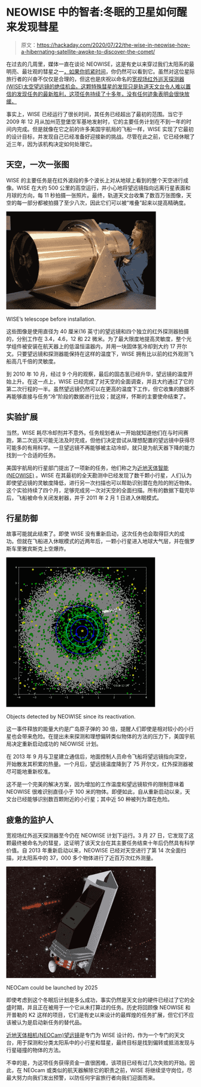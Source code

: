 # NEOWISE 中的智者:冬眠的卫星如何醒来发现彗星

> 原文：<https://hackaday.com/2020/07/22/the-wise-in-neowise-how-a-hibernating-satellite-awoke-to-discover-the-comet/>

在过去的几周里，媒体一直在谈论 NEOWISE，这是有史以来穿过我们太阳系的最明亮、最壮观的彗星之一[，如果你抓紧时间](https://hackaday.com/2020/07/14/dont-wait-you-need-to-see-comet-neowise-right-now/)，你仍然可以看到它。虽然对这位星际旅行者的兴奋不仅仅是合理的，但这也是庆祝以命名的[宽视场红外巡天探测器(WISE)太空望远镜的绝佳机会。这颗特殊彗星的发现只是轨道天文台令人难以置信的发现任务的最新胜利，这项任务持续了十多年，没有任何迹象表明会很快放缓。](https://www.nasa.gov/mission_pages/WISE/main/index.html)

事实上，WISE 已经运行了很长时间，其任务已经超出了最初的范围。当它于 2009 年 12 月从加州范登堡空军基地发射时，它的主要任务计划在不到一年的时间内完成。但是就像在它之前的许多美国宇航局的飞船一样，WISE 实现了它最初的设计目标，并发现自己已经准备好迎接新的挑战。尽管在此之前，它已经休眠了近三年，因为该机构决定如何处理它。

## 天空，一次一张图

WISE 的主要任务是在红外波段的多个波长上对从地球上看到的整个天空进行成像。WISE 在大约 500 公里的高空运行，并小心地将望远镜指向远离行星表面和月球的方向，每 11 秒拍摄一张照片。最终，轨道天文台收集了数百万张图像，天空的每一部分都被拍摄了至少八次，因此它们可以被“堆叠”起来以提高精确度。

[![](img/c6d96c97c13bc82afacc96195d244d4f.png)](https://hackaday.com/wp-content/uploads/2020/07/wise_telescope.jpg)

WISE’s telescope before installation.

这些图像是使用直径为 40 厘米(16 英寸)的望远镜和四个独立的红外探测器拍摄的，分别工作在 3.4，4.6，12 和 22 微米。为了最大限度地提高灵敏度，整个光学组件被安装在航天器上的低温恒温器内，并用一块固体氢冷却到大约 17 开尔文。只要望远镜和探测器能保持在这样的温度下，WISE 拥有比以前的红外观测飞船高几千倍的灵敏度。

到 2010 年 10 月，经过 9 个月的观察，最后的固态氢已经升华，望远镜的温度开始上升。在这一点上，WISE 已经完成了对天空的全面调查，并且大约通过了它的第二次行程的一半。虽然望远镜仍然可以在更高的温度下工作，但它收集的数据不再能够直接与任务“冷”阶段的数据进行比较；就这样，怀斯的主要使命结束了。

## 实验扩展

当然，WISE 耗尽冷却剂并不意外。任务规划者从一开始就知道他们在与时间赛跑，第二次巡天可能无法及时完成，但他们决定尝试从理想配置的望远镜中获得尽可能多的有用科学。一旦望远镜不再能够被主动冷却，就只是为航天器下降的能力找到一个合适的任务。

美国宇航局的行星部门提出了一项新的任务，他们称之为[近地天体智能(NEOWISE)](https://neowise.ipac.caltech.edu/) 。WISE 在其最初的全天勘测中已经发现了数千颗小行星，人们认为即使望远镜的灵敏度降低，进行另一次扫描也可以帮助识别潜在危险的附近物体。这个实验持续了四个月，足够完成另一次对天空的全面扫描。所有的数据下载完毕后，飞船被命令关闭发射器，并于 2011 年 2 月 1 日进入休眠模式。

## 行星防御

故事可能就此结束了。即使 WISE 没有重新启动，这次任务也会取得巨大的成功。但就在飞船进入休眠模式的近两年后，一颗小行星进入地球大气层，并在俄罗斯车里雅宾斯克上空爆炸。

[![](img/505f8352a57650cb752a33d435e818b9.png)](https://hackaday.com/wp-content/uploads/2020/07/wise_objects.png)

Objects detected by NEOWISE since its reactivation.

这一事件释放的能量大约是广岛原子弹的 30 倍，提醒人们即使是相对较小的小行星也会带来危险。在提出未来探测和理想偏转类似物体的方法的压力下，美国宇航局决定重新启动成功的 NEOWISE 计划。

在 2013 年 9 月与卫星建立通信后，地面控制人员命令飞船将望远镜指向深空，开始散发其积累的热量。一个月后，望远镜温度降到了 75 开尔文，红外探测器被尽可能地重新校准。

这不是一个完美的解决方案，因为增加的工作温度和望远镜软件的限制意味着 NEOWISE 很难识别直径小于 100 米的物体。即便如此，自从重新启动以来，天文台已经能够识别数百颗附近的小行星；其中近 50 种被列为潜在危险。

## 疲惫的监护人

宽视场红外巡天探测器至今仍在 NEOWISE 计划下运行。3 月 27 日，它发现了这颗最终被命名为的彗星，这证明了该天文台在其主要任务结束十年后仍然具有科学价值。自 2013 年重新启动以来，NEOWISE 已经对天空进行了第 14 次全面扫描，对太阳系中的 37，000 多个物体进行了近百万次红外测量。

[![](img/f688f900ea06296b4555765d309b8abd.png)](https://hackaday.com/wp-content/uploads/2020/07/wise_neocam.jpg)

NEOCam could be launched by 2025

即使考虑到这个冬眠后计划是多么成功，事实仍然是天文台的硬件已经过了它的全盛时期，并且正在被用于一个它从未打算过的任务。历史将回顾像 NEOWISE 和开普勒的 K2 这样的项目，它们是有史以来设计的最辉煌的任务扩展，但它们不应该被认为是启动新任务的替代品。

[近地天体相机(NEOCam)望远镜](https://neocam.ipac.caltech.edu/)是专门为 WISE 设计的，作为一个专门的天文台，用于探测和分类太阳系中的小行星和彗星，最终目标是找到偏转或抵消发现与行星碰撞的物体的方法。

不幸的是，为这项任务获得资金一直很困难，该项目已经有过几次失败的开始。因此，在 NEOcam 或类似的航天器解除它的职责之前，WISE 将继续坚守岗位，尽最大努力向我们发出预警，以防任何宇宙旅行者向我们迎面而来。